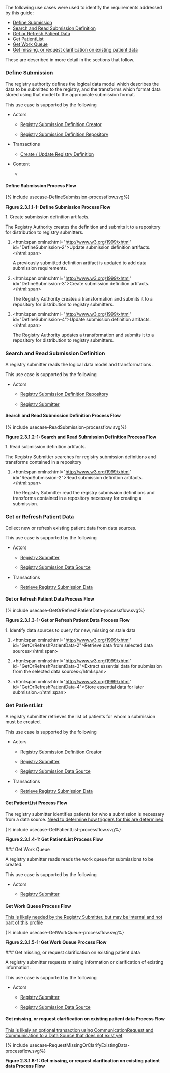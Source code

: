 The following use cases were used to identify the requirements addressed by this guide:

* [Define Submission](#define-submission)
* [Search and Read Submission Definition](#search-and-read-submission-definition)
* [Get or Refresh Patient Data](#get-or-refresh-patient-data)
* [Get PatientList](#get-patientlist)
* [Get Work Queue](#get-work-queue)
* [Get missing, or request clarification on existing patient data](#get-missing,-or-request-clarification-on-existing-patient-data)


These are described in more detail in the sections that follow.


### Define Submission

The registry authority defines the logical data model which describes the data to be submitted to the registry,
and the transforms
which format data stored using that model to the appropriate submission format.



This use case is supported by the following

* Actors

  - [Registry Submission Definition Creator](actors.html#registry-submission-definition-creator)

  - [Registry Submission Definition Repository](actors.html#registry-submission-definition-repository)

* Transactions

  - [Create / Update Registry Definition](transaction-1.html)

* Content

  - [](StructureDefinition-creds-.html)

#### Define Submission Process Flow 


<div>{% include usecase-DefineSubmission-processflow.svg%}

**Figure 2.3.1.1-1: Define Submission Process Flow**

</div>
1. <html:span xmlns:html="http://www.w3.org/1999/xhtml" id="DefineSubmission-1">Create submission definition artifacts.</html:span>

   The Registry Authority creates the definition and submits it to a repository for distribution to registry
submitters.


   

1. <html:span xmlns:html="http://www.w3.org/1999/xhtml" id="DefineSubmission-2">Update submission definition artifacts.</html:span>

   A previously submitted definition artifact is updated to add data submission requirements.


   

1. <html:span xmlns:html="http://www.w3.org/1999/xhtml" id="DefineSubmission-3">Create submission definition artifacts.</html:span>

   The Registry Authority creates a transformation and submits it to a repository for distribution to registry
submitters.


   

1. <html:span xmlns:html="http://www.w3.org/1999/xhtml" id="DefineSubmission-4">Update submission definition artifacts.</html:span>

   The Registry Authority updates a transformation and submits it to a repository for distribution to registry
submitters.


   

### Search and Read Submission Definition

A registry submitter reads the logical data model and transformations .


This use case is supported by the following

* Actors

  - [Registry Submission Definition Repository](actors.html#registry-submission-definition-repository)

  - [Registry Submitter](actors.html#registry-submitter)

#### Search and Read Submission Definition Process Flow 


<div>{% include usecase-ReadSubmission-processflow.svg%}

**Figure 2.3.1.2-1: Search and Read Submission Definition Process Flow**

</div>
1. <html:span xmlns:html="http://www.w3.org/1999/xhtml" id="ReadSubmission-1">Read submission definition artifacts.</html:span>

   The Registry Submitter searches for registry submission definitions and transforms contained in a repository



   

1. <html:span xmlns:html="http://www.w3.org/1999/xhtml" id="ReadSubmission-2">Read submission definition artifacts.</html:span>

   The Registry Submitter read the registry submission definitions and transforms contained in a repository
necessary
for creating a submission.



   

### Get or Refresh Patient Data

Collect new or refresh existing patient data from data sources.


This use case is supported by the following

* Actors

  - [Registry Submitter](actors.html#registry-submitter)

  - [Registry Submission Data Source](actors.html#registry-submission-data-source)

* Transactions

  - [Retrieve Registry Submission Data](transaction-1.html)

#### Get or Refresh Patient Data Process Flow 
<div>{% include usecase-GetOrRefreshPatientData-processflow.svg%}

**Figure 2.3.1.3-1: Get or Refresh Patient Data Process Flow**

</div>
1. <html:span xmlns:html="http://www.w3.org/1999/xhtml" id="GetOrRefreshPatientData-1">Identify data sources to query for new, missing or stale data</html:span>

   

1. <html:span xmlns:html="http://www.w3.org/1999/xhtml" id="GetOrRefreshPatientData-2">Retrieve data from selected data sources</html:span>

   

1. <html:span xmlns:html="http://www.w3.org/1999/xhtml" id="GetOrRefreshPatientData-3">Extract essential data for submission from the selected data sources</html:span>

   

1. <html:span xmlns:html="http://www.w3.org/1999/xhtml" id="GetOrRefreshPatientData-4">Store essential data for later submission.</html:span>

   

### Get PatientList

A registry submitter retrieves the list of patients for whom a submission must be created.


This use case is supported by the following

* Actors

  - [Registry Submission Definition Creator](actors.html#registry-submission-definition-creator)

  - [Registry Submitter](actors.html#registry-submitter)

  - [Registry Submission Data Source](actors.html#registry-submission-data-source)

* Transactions

  - [Retrieve Registry Submission Data](transaction-1.html)

#### Get PatientList Process Flow 

The registry submitter identifies patients for who a submission is necessary from a data source.
[Need to determine how triggers for this are determined](#tbd)


<div>{% include usecase-GetPatientList-processflow.svg%}

**Figure 2.3.1.4-1: Get PatientList Process Flow**

</div>
### Get Work Queue

A registry submitter reads reads the work queue for submissions to be created.


This use case is supported by the following

* Actors

  - [Registry Submitter](actors.html#registry-submitter)

#### Get Work Queue Process Flow 

[This is likely needed by the Registry Submitter, but may be internal and not part of this profile](#tbd)

<div>{% include usecase-GetWorkQueue-processflow.svg%}

**Figure 2.3.1.5-1: Get Work Queue Process Flow**

</div>
### Get missing, or request clarification on existing patient data

A registry submitter requests missing information or clarification of existing information.


This use case is supported by the following

* Actors

  - [Registry Submitter](actors.html#registry-submitter)

  - [Registry Submission Data Source](actors.html#registry-submission-data-source)

#### Get missing, or request clarification on existing patient data Process Flow 

[This is likely an optional transaction using CommunicationRequest and Communication to a Data Source that does not
exist yet](#tbd)

<div>{% include usecase-RequestMissingOrClarifyExistingData-processflow.svg%}

**Figure 2.3.1.6-1: Get missing, or request clarification on existing patient data Process Flow**

</div>